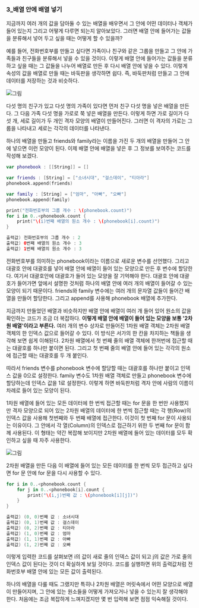 ### 3_배열 안에 배열 넣기

지금까지 여러 개의 값을 담아둘 수 있는 배열을 배우면서 그 안에 어떤 데이터나 객체가 들어 있는지 그리고 어떻게 다루면 되는지 알아보았다. 그러면 배열 안에 들어가는 값들을 분류해서 넣어 두고 싶을 때는 어떻게 할 수 있을까?

예를 들어, 전화번호부를 만들고 싶다면 가족이나 친구와 같은 그룹을 만들고 그 안에 가족들과 친구들을 분류해서 넣을 수 있을 것이다.
이렇게 배열 안에 들어가는 값들을 분류하고 싶을 때는 그 값들을 나누어 배열로 만든 후 다시 배열 안에 넣을 수 있다. 이렇게 속성의 값을 배열로 만들 때는 바둑판을 생각하면 쉽다.
즉, 바둑판처럼 만들고 그 안에 데이터를 저장하는 것과 비슷하다.

![그림](https://user-images.githubusercontent.com/47494240/54657307-4c1a6600-4b0c-11e9-9a5c-0b9e50b3a250.png)

다섯 명의 친구가 있고 다섯 명의 가족이 있다면 먼저 친구 다섯 명을 넣은 배열을 만든다. 그 다음 가족 다섯 명을 가로로 쭉 넣은 배열을 만든다.
이렇게 하면 가로 길이가 다섯 개, 세로 길이가 두 개인 격자 모양의 배열이 만들어진다. 그러면 이 격자의 가로는 그룹을 나타내고 세로는 각각의 데이터를 나타낸다.

하나의 배열을 만들고 friends와 family라는 이름을 가진 두 개의 배열을 만들어 그 안에 넣으면 이런 모양이 된다. 이제 배열 안에 배열을 넣은 후 그 정보를 보여주는 코드를 작성해 보겠다.
```swift
var phonebook : [[String]] = []

var friends : [String] = ["소녀시대", "걸스데이", "티아라"]
phonebook.append(friends)

var family : [String] = ["엄마", "아빠", "오빠"]
phonebook.append(family)

print("전화번호부의 그룹 개수 : \(phonebook.count)")
for i in 0..<phonebook.count {
    print("\(i)번째 배열의 원소 개수 : \(phonebook[i].count)")
}

출력값) 전화번호부의 그룹 개수 : 2
출력값) 0번째 배열의 원소 개수 : 3
출력값) 1번째 배열의 원소 개수 : 3
```
전화번호부를 의미하는 phonebook이라는 이름으로 새로운 변수를 선언했다. 그리고 대괄호 안에 대괄호를 넣어 배열 안에 배열이 들어 있는 모양으로 만든 후 변수에 할당한다.
여기서 대괄호안에 대괄호가 들어 있는 모양을 잘 기억해야 한다. 대괄호 안에 대괄호가 들어가면 앞에서 설명한 것처럼 하나의 배열 안에 여러 개의 배열이 들어갈 수 있는 모양이 되기 때문이다.
friends와 family 변수에는 여러 개의 문자열 값들이 들어간 배열을 만들어 할당한다. 그리고 append를 사용해 phonebook 배열에 추가한다.

지금까지 만들었던 배열과 비슷하지만 배열 안에 배열이 여러 개 들어 있어 원소의 값을 확인하는 코드가 조금 더 복잡하다. **이렇게 배열 안에 배열이 들어 있는 모양을 보통 '2차원 배열'이라고 부른다.**
여러 개의 변수 상자로 만들어진 1차원 배열 객체는 2차원 배열 객체의 한 인덱스 값으로 들어갈 수 있다. 이 방식은 서가의 한 칸을 차지하는 책들을 생각해 보면 쉽게 이해된다.
2차원 배열에서 첫 번째 줄의 배열 객체에 한꺼번에 접근할 때는 대괄호를 하나만 붙이면 된다. 그리고 첫 번째 줄의 배열 안에 들어 있는 각각의 원소에 접근할 때는 대괄호를 두 개 붙인다.

따라서 friends 변수를 phonebook 변수에 할당할 때는 대괄호를 하나만 붙이고 인덱스 값을 0으로 설정한다. family 변수도 1차원 배열 객체로 만들고 phonebook 변수에 할당하는데 인덱스 값을 1로 설정한다.
이렇게 하면 바둑판처럼 격자 안에 사람의 이름이 차례로 들어 있는 모양이 된다.

1차원 배열에 들어 있는 모든 데이터에 한 번씩 접근할 때는 for 문을 한 번만 사용했지만 격자 모양으로 되어 있는 2차원 배열의 데이터에 한 번씩 접근할 때는 각 행(Row)의 인덱스 값을 사용해 첫번째와 두 번째 배열에 접근한다.
이것이 첫 번째 for 문이 사용되는 이유이다. 그 안에서 각 열(Column)의 인덱스로 접근하기 위한 두 번째 for 문이 함께 사용된다.
이 형태는 약간 복잡해 보이지만 2차원 배열에 들어 있는 데이터를 모두 확인하고 싶을 때 자주 사용한다.

![그림](https://user-images.githubusercontent.com/47494240/54657308-4c1a6600-4b0c-11e9-81aa-dbedb5efe5c9.png)

2차원 배열을 만든 다음 이 배열에 들어 있는 모든 데이터를 한 번씩 모두 접근하고 싶다면 for 문 안에 for 문을 다시 사용할 수 있다.
```swift
for i in 0..<phonebook.count {
    for j in 0..<phonebook[i].count {
        print("\(i,j)번째 값 : \(phonebook[i][j])")
    }
}

출력값) (0, 0)번째 값 : 소녀시대
출력값) (0, 1)번째 값 : 걸스데이
출력값) (0, 2)번째 값 : 티아라
출력값) (1, 0)번째 값 : 엄마
출력값) (1, 1)번째 값 : 아빠
출력값) (1, 2)번째 값 : 오빠
```
이렇게 입력한 코드를 살펴보면 i의 값이 새로 줄의 인덱스 값이 되고 j의 값은 가로 줄의 인덱스 값이 된다는 것이 더 확실하게 보일 것이다. 코드를 실행하면 위의 출력값처럼 전화번호부 배열 안에 있는 모든 값이 출력된다.

하나의 배열을 다룰 때도 그랬지만 특히나 2차원 배열은 머릿속에서 어떤 모양으로 배열이 만들어지며, 그 안에 있는 원소들을 어떻게 가져오거나 넣을 수 있는지 잘 생각해야 한다.
처음에는 조금 복잡하게 느껴지겠지만 몇 번 입력해 보면 점점 익숙해질 것이다.
